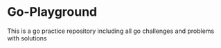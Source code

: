 # Go-Playground
This is a go practice repository including all go challenges and problems with solutions
